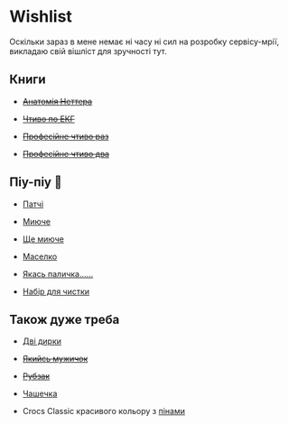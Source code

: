 # Wishlist

Оскільки зараз в мене немає ні часу ні сил на розробку сервісу-мрії, викладаю свій вішліст для зручності тут.

## Книги
* [~~Анатомія Неттера~~](https://www.medpublish.com.ua/atlas-anatomiyi-ljudini-atlas-of-human-anatomy-phrenk-g-netter-pereklad-7go-angl-vidannja-dvi-movi/p-954.html)

* [~~Чтиво по ЕКГ~~](https://www.medpublish.com.ua/osnovi-ekg-9e-vidannja-dzhon-hempton-dzhoanna-hempton-dvi-movi/p-956.html)

* [~~Професійне чтиво раз~~](https://www.medpublish.com.ua/pharmakologija-za-rangom-i-dejlom-9e-vidannja-u-2-tomah-tom-1-dzhejms-m-ritter-rod-phlaver-grem-genderson-jun-kong-louk-devid-makjuen-gamphri-p-rang/p-981.html)

* [~~Професійне чтиво два~~](https://www.medpublish.com.ua/pharmakologija-za-rangom-i-dejlom-9e-vidannja-u-2-tomah-tom-2-dzhejms-m-ritter-rod-phlaver-grem-genderson-jun-kong-louk-devid-makjuen-gamphri-p-rang/p-1000.html)

## Піу-піу 🔫

* [Патчі](https://www.psdinfo.store/product-page/%D0%BF%D0%B0%D1%82%D1%87%D1%96-%D0%B4%D0%BB%D1%8F-%D1%87%D0%B8%D1%89%D0%B5%D0%BD%D0%BD%D1%8F-%D1%81%D1%82%D0%B2%D0%BE%D0%BB%D1%96%D0%B2-8x57-mauser-8-3-mm-338-38-9-mm-9x18-9x19-9x2)

* [Миюче](https://www.psdinfo.store/product-page/%D0%BE%D1%87%D0%B8%D1%89%D1%83%D0%B2%D0%B0%D1%87-%D0%B7%D0%BD%D0%B5%D0%B6%D0%B8%D1%80%D1%8E%D0%B2%D0%B0%D1%87-recoil-500-%D0%BC%D0%BB)

* [Ще миюче](https://psd-info.com/products/%D0%BE%D1%87%D0%B8%D1%81%D0%BD%D0%B8%D0%BA-%D0%BD%D0%B0%D0%B3%D0%B0%D1%80%D1%83-%D1%82%D0%B0-%D0%BA%D0%B0%D1%80%D0%B1%D0%BE%D0%BD%D0%BE%D0%B2%D0%B8%D1%85-%D0%B2%D1%96%D0%B4%D0%BA%D0%BB%D0%B0%D0%B4%D0%B5%D0%BD%D1%8C-recoil)

* [Маселко](https://psd-info.com/products/%D1%81%D0%B8%D0%BD%D1%82%D0%B5%D1%82%D0%B8%D1%87%D0%BD%D0%B5-%D0%BC%D0%B0%D1%81%D1%82%D0%B8%D0%BB%D0%BE-%D0%B4%D0%BB%D1%8F-%D0%B4%D0%BE%D0%B3%D0%BB%D1%8F%D0%B4%D1%83-%D0%B7%D0%B0-%D0%B7%D0%B1%D1%80%D0%BE%D1%94%D1%8E-recoil)

* [Якась паличка......](https://www.psdinfo.store/product-page/%D1%88%D0%BE%D0%BC%D0%BF%D0%BE%D0%BB-%D0%BA%D0%B0%D1%80%D0%B1%D0%BE%D0%BD%D0%BE%D0%B2%D0%B8%D0%B9-recoil-6-%D0%BC%D0%BC-%D0%B4%D0%BB%D1%8F-%D1%87%D0%B8%D1%81%D1%82%D0%BA%D0%B8-%D0%BD%D0%B0%D1%80%D1%96%D0%B7%D0%BD%D0%BE%D1%97-%D0%B7%D0%B1%D1%80%D0%BE%D1%97-%D0%B4%D0%BE%D0%B2%D0%B6%D0%B8%D0%BD%D0%B091-4-%D1%81%D0%BC-36)

* [Набір для чистки](https://psd-info.com/products/%D0%BD%D0%B0%D0%B1%D1%96%D1%80-%D0%B4%D0%BB%D1%8F-%D1%87%D0%B8%D1%89%D0%B5%D0%BD%D0%BD%D1%8F-%D0%B7%D0%B1%D1%80%D0%BE%D1%97-real-avid-gun-boss-ar15-tactical-cleaning-kit)

## Також дуже треба

* [Дві дирки](https://easypractice.pro/uk/product/symulator-zupynky-krovotechi-u-keysi-sl-02-bc-kit/)

* [~~Якийсь мужичок~~](https://easypractice.pro/uk/product/nasopharyngeal_simulator/)

* [~~Рубзак~~](https://akinak.com.ua/ua/p1392452050-ryukzak-akinak-meditsinskij.html)

* [Чашечка](https://zojirushi.ua/zojirushi-sm-sr/?sku=886)

* Crocs Classic красивого кольору з [пінами](https://crocs.org.ua/jibbitz/sea-friends-5-pack)